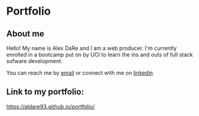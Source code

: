# Portfolio

## About me

Hello! My name is Alex DaRe and I am a web producer. I'm currently enrolled in a bootcamp put on by UCI to learn the ins and outs of full stack sofware development. 

You can reach me by [email](<alexdare93@gmail.com>) or connect with me on [linkedin](https://www.linkedin.com/in/darealex/).

## Link to my portfolio:

https://aldare93.github.io/portfolio/